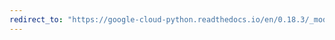 ```yaml
---
redirect_to: "https://google-cloud-python.readthedocs.io/en/0.18.3/_modules/gcloud/logging/connection.html"
---
```

